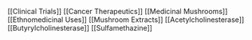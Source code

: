 [[Clinical Trials]]
[[Cancer Therapeutics]]
[[Medicinal Mushrooms]]
[[Ethnomedicinal Uses]]
[[Mushroom Extracts]]
[[Acetylcholinesterase]]
[[Butyrylcholinesterase]]
[[Sulfamethazine]]
